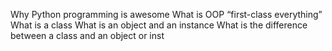 Why Python programming is awesome
What is OOP
“first-class everything”
What is a class
What is an object and an instance
What is the difference between a class and an object or inst
